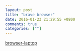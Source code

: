 ```yaml
---
layout: post
title: "brave browser"
date: 2016-01-23 21:29:55 +0800
comments: true
categories: [""]
---
```


<!-- more -->

[browser-laptop]

[browser-laptop]:https://github.com/brave/browser-laptop